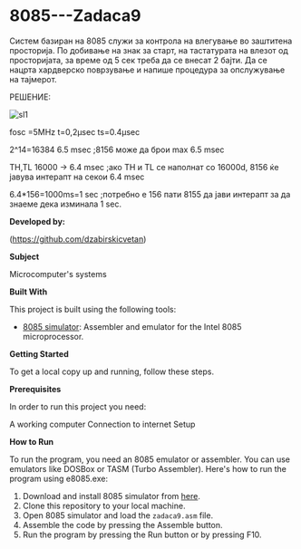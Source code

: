 # 8085---Zadaca9
Систем базиран на 8085 служи за контрола на
влегување во заштитена просторија. По добивање на знак за
старт, на тастатурата на влезот од просторијата, за време од 5
сек треба да се внесат 2 бајти. Да се нацрта хардверско
поврзување и напише процедура за опслужување на
тајмерот.

РЕШЕНИЕ:

![sl1](https://github.com/dzabirskicvetan/8085--zad9/assets/171508405/3db0a696-1114-4b31-b8cb-83347dfdcd1a)


fosc =5MHz  t=0,2µsec  ts=0.4µsec

2^14=16384 6.5 msec ;8156 може да брои max 6.5 msec

TH,TL 16000 -> 6.4 msec ;ако TH и TL се наполнат со 16000d, 8156 ќе јавува интерапт на секои 6.4 msec

6.4*156=1000ms=1 sec ;потребно е 156 пати 8155 да јави интерапт за да знаеме дека изминала 1 sec.

**Developed by:**

(https://github.com/dzabirskicvetan)


**Subject**

Microcomputer's systems

**Built With**

This project is built using the following tools:

- [8085 simulator](https://github.com/8085simulator/8085simulator.github.io?tab=readme-ov-file): Assembler and emulator for the Intel 8085 microprocessor.

**Getting Started**

To get a local copy up and running, follow these steps.

**Prerequisites**

In order to run this project you need:

A working computer
Connection to internet
Setup

**How to Run**

To run the program, you need an 8085 emulator or assembler. You can use emulators like DOSBox or TASM (Turbo Assembler). Here's how to run the program using e8085.exe:

1. Download and install 8085 simulator from [here](https://github.com/8085simulator/8085simulator.github.io?tab=readme-ov-file).
2. Clone this repository to your local machine.
3. Open 8085 simulator and load the `zadaca9.asm` file.
4. Assemble the code by pressing the Assemble button.
5. Run the program by pressing the Run button or by pressing F10.

